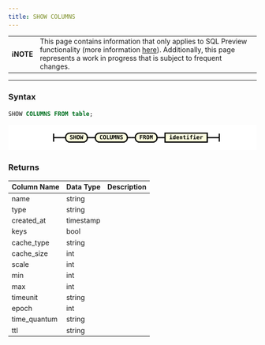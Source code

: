 ```yaml
---
title: SHOW COLUMNS
---
```


| | |
|-|-|
| **ℹ️NOTE** | This page contains information that only applies to SQL Preview functionality (more information [here](/data-querying/sql-preview)). Additionally, this page represents a work in progress that is subject to frequent changes. |

---


### Syntax

```sql
SHOW COLUMNS FROM table;
```

![expr](/img/sql/show_columns.svg)

### Returns

| **Column Name** | **Data Type** | **Description** |
|-----------------|---------------|-----------------|
| name            | string        |                 |
| type            | string        |                 |
| created_at      | timestamp     |                 |
| keys            | bool          |                 |
| cache_type      | string        |                 |
| cache_size      | int           |                 |
| scale           | int           |                 |
| min             | int           |                 |
| max             | int           |                 |
| timeunit        | string        |                 |
| epoch           | int           |                 |
| time_quantum    | string        |                 |
| ttl             | string        |                 |


